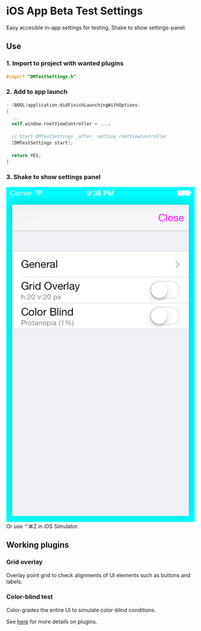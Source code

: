 iOS App Beta Test Settings
==========================

Easy accesible in-app settings for testing. Shake to show settings-panel.

## Use 

### 1. Import to project with wanted plugins

```objective-c
#import "DMTestSettings.h"
```

### 2. Add to app launch

```objective-c
- (BOOL)application:didFinishLaunchingWithOptions:
{
  ...
  self.window.rootViewController = ...;
  
  // Start DMTestSettings _after_ setting rootViewController 
  [DMTestSettings start];
  
  return YES;
}
```
    
### 3. Shake to show settings panel

![Settings panel opens on device shake](Screenshots/SettingsPanel.png)
Or use ⌃⌘Z in iOS Simulator.

## Working plugins

### Grid overlay
Overlay point grid to check alignments of UI elements such as buttons and labels.

### Color-blind test
Color-grades the entire UI to simulate color-blind conditions.

See [here](https://github.com/duemunk/iOS-App-Beta-Test-Settings/wiki/Plugins) for more details on plugins.
